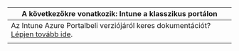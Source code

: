 |                            A következőkre vonatkozik: Intune a klasszikus portálon                            |
|------------------------------------------------------------------------------------------------|
| Az Intune Azure Portalbeli verziójáról keres dokumentációt? [Lépjen tovább ide](/intune/what-is-intune). |
|                                                                                                |

